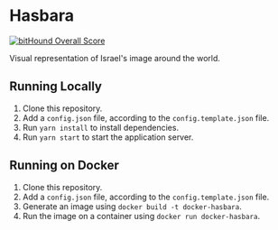 # Hasbara
[![bitHound Overall Score](https://www.bithound.io/github/iDaN5x/Hasbara/badges/score.svg)](https://www.bithound.io/github/iDaN5x/Hasbara)

Visual representation of Israel's image around the world.

## Running Locally
1.  Clone this repository.
2.  Add a `config.json` file, according to the `config.template.json` file.
3.  Run `yarn install` to install dependencies.  
4.  Run `yarn start` to start the application server.

## Running on Docker
1.  Clone this repository.
2.  Add a `config.json` file, according to the `config.template.json` file.
3.  Generate an image using `docker build -t docker-hasbara`.
4.  Run the image on a container using `docker run docker-hasbara`.
